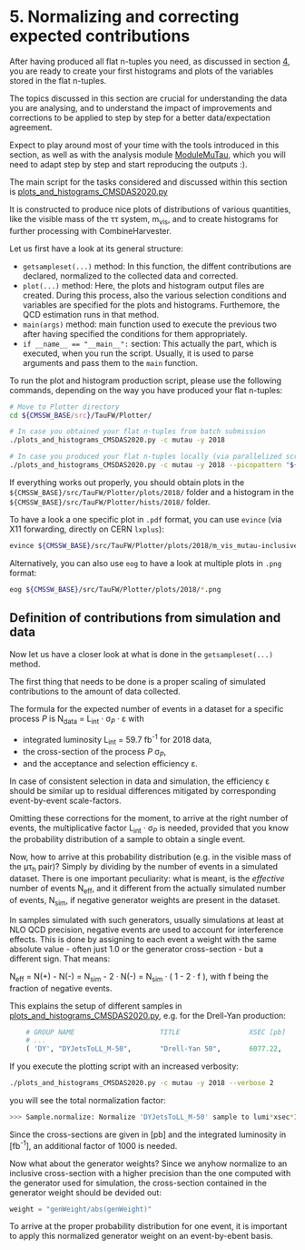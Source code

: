# 5. Normalizing and correcting expected contributions

After having produced all flat n-tuples you need, as discussed in section [4](flat_n-tuples.md), you are ready to create your first histograms and plots
of the variables stored in the flat n-tuples.

The topics discussed in this section are crucial for understanding the data you are analysing, and to understand
the impact of improvements and corrections to be applied to step by step for a better data/expectation agreement.

Expect to play around most of your time with the tools introduced in this section, as well as with the analysis module
[ModuleMuTau](../../PicoProducer/python/analysis/CMSDAS2020/ModuleMuTau.py), which you will need to adapt step by step and start reproducing the outputs :).

The main script for the tasks considered and discussed within this section is [plots_and_histograms_CMSDAS2020.py](../../Plotter/plots_and_histograms_CMSDAS2020.py)

It is constructed to produce nice plots of distributions of various quantities, like the visible mass of the &tau;&tau; system, m<sub>vis</sub>, and to create histograms
for further processing with CombineHarvester.

Let us first have a look at its general structure:

+ `getsampleset(...)` method: In this function, the diffent contributions are declared, normalized to the collected data and corrected.
+ `plot(...)` method: Here, the plots and histogram output files are created. During this process, also the various selection conditions and variables are
specified for the plots and histograms. Furthemore, the QCD estimation runs in that method.
+ `main(args)` method: main function used to execute the previous two after having specified the conditions for them appropriately.
+ `if __name__ == "__main__":` section: This actually the part, which is executed, when you run the script. Usually, it is used to parse arguments and pass them to the `main` function.


To run the plot and histogram production script, please use the following commands, depending on the way you have produced your flat n-tuples:

```sh
# Move to Plotter directory
cd ${CMSSW_BASE/src}/TauFW/Plotter/

# In case you obtained your flat n-tuples from batch submission
./plots_and_histograms_CMSDAS2020.py -c mutau -y 2018

# In case you produced your flat n-tuples locally (via parallelized script, for example). Here, you need to specify a custom pattern for your output files
./plots_and_histograms_CMSDAS2020.py -c mutau -y 2018 --picopattern "${CMSSW_BASE}/src/TauFW/PicoProducer/output/pico_\$CHANNEL_\$ERA_\$SAMPLE.root"
```

If everything works out properly, you should obtain plots in the `${CMSSW_BASE}/src/TauFW/Plotter/plots/2018/` folder and a histogram in the `${CMSSW_BASE}/src/TauFW/Plotter/hists/2018/` folder.

To have a look a one specific plot in `.pdf` format, you can use `evince` (via X11 forwarding, directly on CERN `lxplus`):

```sh
evince ${CMSSW_BASE}/src/TauFW/Plotter/plots/2018/m_vis_mutau-inclusive-2018.pdf
```

Alternatively, you can also use `eog` to have a look at multiple plots in `.png` format:

```sh
eog ${CMSSW_BASE}/src/TauFW/Plotter/plots/2018/*.png
```

## Definition of contributions from simulation and data

Now let us have a closer look at what is done in the `getsampleset(...)` method.

The first thing that needs to be done is a proper scaling of simulated contributions to the amount of data collected.

The formula for the expected number of events in a dataset for a specific process *P* is N<sub>data</sub> = L<sub>int</sub> &middot; &sigma;<sub>*P*</sub>  &middot; &epsilon; with

+ integrated luminosity L<sub>int</sub> = 59.7 fb<sup>-1</sup> for 2018 data,
+ the cross-section of the process *P* &sigma;<sub>*P*</sub>,
+ and the acceptance and selection efficiency &epsilon;.

In case of consistent selection in data and simulation, the efficiency &epsilon; should be similar up to residual differences mitigated by corresponding event-by-event scale-factors.

Omitting these corrections for the moment, to arrive at the right number of events, the multiplicative factor L<sub>int</sub> &middot; &sigma;<sub>*P*</sub> is needed, provided that you
know the probability distribution of a sample to obtain a single event.

Now, how to arrive at this probability distribution (e.g. in the visible mass of the &mu;&tau;<sub>h</sub> pair)? Simply by dividing by the number of events in a simulated dataset.
There is one important peculiarity: what is meant, is the *effective* number of events N<sub>eff</sub>, and it different from the actually simulated number of events, N<sub>sim</sub>,
if negative generator weights are present in the dataset.

In samples simulated with such generators, usually simulations at least at NLO QCD precision, negative events are used to account for interference effects. This is done by assigning to each event
a weight with the same absolute value - often just 1.0 or the generator cross-section - but a different sign. That means:

N<sub>eff</sub> = N(+) - N(-) = N<sub>sim</sub> - 2 &middot; N(-) = N<sub>sim</sub> &middot; ( 1 - 2 &middot; f ), with f being the fraction of negative events.

This explains the setup of different samples in [plots_and_histograms_CMSDAS2020.py](../../Plotter/plots_and_histograms_CMSDAS2020.py), e.g. for the Drell-Yan production:

```python
    # GROUP NAME                     TITLE                 XSEC [pb]      effective NEVENTS = simulated NEVENTS * ( 1  - 2 * negative fraction)
    # ...
    ( 'DY', "DYJetsToLL_M-50",       "Drell-Yan 50",       6077.22,       {"nevts" : 100194597 * (1.0 - 2 * negative_fractions["DYJetsToLL_M-50"])}),

```

If you execute the plotting script with an increased verbosity:

```sh
./plots_and_histograms_CMSDAS2020.py -c mutau -y 2018 --verbose 2
```

you will see the total normalization factor:

```sh
>>> Sample.normalize: Normalize 'DYJetsToLL_M-50' sample to lumi*xsec*1000/sumw = 59.7*6077.2*1000/1.0011e+08 = 3.624!
```

Since the cross-sections are given in [pb] and the integrated luminosity in [fb<sup>-1</sup>], an additional factor of 1000 is needed.

Now what about the generator weights? Since we anyhow normalize to an inclusive cross-section with a higher precision than the one computed with the generator used for simulation,
the cross-section contained in the generator weight should be devided out:

```python
weight = "genWeight/abs(genWeight)"
```

To arrive at the proper probability distribution for one event, it is important to apply this normalized generator weight on an event-by-ebent basis.
